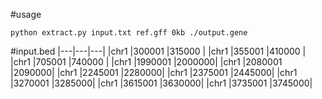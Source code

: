#usage
```
python extract.py input.txt ref.gff 0kb ./output.gene 
```
#input.bed
|---|---|---|
|chr1    |300001  |315000  |
|chr1    |355001  |410000  |
|chr1    |705001  |740000  |
|chr1    |1990001 |2000000|
|chr1    |2080001 |2090000|
|chr1    |2245001 |2280000|
|chr1    |2375001 |2445000|
|chr1    |3270001 |3285000|
|chr1    |3615001 |3630000|
|chr1    |3735001 |3745000|
